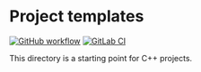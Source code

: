 # Project templates
[![GitHub workflow](https://github.com/GereonV/templates/actions/workflows/cpp.yml/badge.svg)](https://github.com/GereonV/templates/actions/workflows/python.yml)
[![GitLab CI](https://gitlab.com/gereon36/templates/badges/cpp/pipeline.svg)](https://gitlab.com/gereon36/templates/-/pipelines)

This directory is a starting point for C++ projects.
